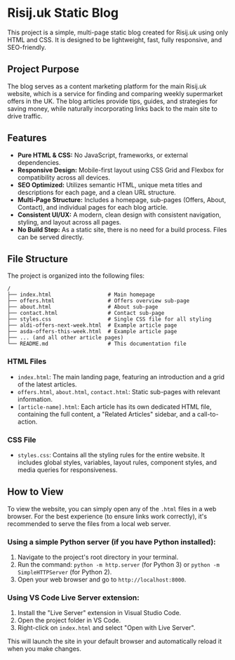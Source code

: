 # Risij.uk Static Blog

This project is a simple, multi-page static blog created for Risij.uk using only HTML and CSS. It is designed to be lightweight, fast, fully responsive, and SEO-friendly.

## Project Purpose

The blog serves as a content marketing platform for the main Risij.uk website, which is a service for finding and comparing weekly supermarket offers in the UK. The blog articles provide tips, guides, and strategies for saving money, while naturally incorporating links back to the main site to drive traffic.

## Features

- **Pure HTML & CSS:** No JavaScript, frameworks, or external dependencies.
- **Responsive Design:** Mobile-first layout using CSS Grid and Flexbox for compatibility across all devices.
- **SEO Optimized:** Utilizes semantic HTML, unique meta titles and descriptions for each page, and a clean URL structure.
- **Multi-Page Structure:** Includes a homepage, sub-pages (Offers, About, Contact), and individual pages for each blog article.
- **Consistent UI/UX:** A modern, clean design with consistent navigation, styling, and layout across all pages.
- **No Build Step:** As a static site, there is no need for a build process. Files can be served directly.

## File Structure

The project is organized into the following files:

```
/
├── index.html                  # Main homepage
├── offers.html                 # Offers overview sub-page
├── about.html                  # About sub-page
├── contact.html                # Contact sub-page
├── styles.css                  # Single CSS file for all styling
├── aldi-offers-next-week.html  # Example article page
├── asda-offers-this-week.html  # Example article page
├── ... (and all other article pages)
└── README.md                   # This documentation file
```

### HTML Files

- `index.html`: The main landing page, featuring an introduction and a grid of the latest articles.
- `offers.html`, `about.html`, `contact.html`: Static sub-pages with relevant information.
- `[article-name].html`: Each article has its own dedicated HTML file, containing the full content, a "Related Articles" sidebar, and a call-to-action.

### CSS File

- `styles.css`: Contains all the styling rules for the entire website. It includes global styles, variables, layout rules, component styles, and media queries for responsiveness.

## How to View

To view the website, you can simply open any of the `.html` files in a web browser. For the best experience (to ensure links work correctly), it's recommended to serve the files from a local web server.

### Using a simple Python server (if you have Python installed):

1. Navigate to the project's root directory in your terminal.
2. Run the command: `python -m http.server` (for Python 3) or `python -m SimpleHTTPServer` (for Python 2).
3. Open your web browser and go to `http://localhost:8000`.

### Using VS Code Live Server extension:

1. Install the "Live Server" extension in Visual Studio Code.
2. Open the project folder in VS Code.
3. Right-click on `index.html` and select "Open with Live Server".

This will launch the site in your default browser and automatically reload it when you make changes.
